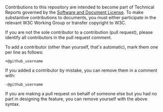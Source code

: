 Contributions to this repository are intended to become part of Technical Reports governed by the
[Software and Document License](https://www.w3.org/Consortium/Legal/copyright-software). To make substantive contributions to documents, you must either participate
in the relevant W3C Working Group or transfer copyright to W3C.

If you are not the sole contributor to a contribution (pull request), please identify all
contributors in the pull request comment.

To add a contributor (other than yourself, that's automatic), mark them one per line as follows:

```
+@github_username
```

If you added a contributor by mistake, you can remove them in a comment with:

```
-@github_username
```

If you are making a pull request on behalf of someone else but you had no part in designing the
feature, you can remove yourself with the above syntax.

